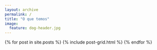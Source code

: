 ```yaml
---
layout: archive
permalink: /
title: "O que temos"
image: 
  feature: dog-header.jpg
---
```


<div class="tiles">
{% for post in site.posts %}
	{% include post-grid.html %}
{% endfor %}
</div><!-- /.tiles -->
